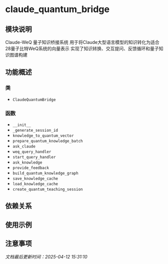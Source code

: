 # claude_quantum_bridge

## 模块说明
Claude-WeQ 量子知识桥接系统
用于将Claude大型语言模型的知识转化为适合28量子比特WeQ系统的向量表示
实现了知识转换、交互提问、反馈循环和量子知识图谱构建

## 功能概述

### 类

- `ClaudeQuantumBridge`

### 函数

- `__init__`
- `_generate_session_id`
- `knowledge_to_quantum_vector`
- `prepare_quantum_knowledge_batch`
- `ask_claude`
- `weq_query_handler`
- `start_query_handler`
- `ask_knowledge`
- `provide_feedback`
- `build_quantum_knowledge_graph`
- `save_knowledge_cache`
- `load_knowledge_cache`
- `create_quantum_teaching_session`

## 依赖关系

## 使用示例

## 注意事项

*文档最后更新时间：2025-04-12 15:31:10*